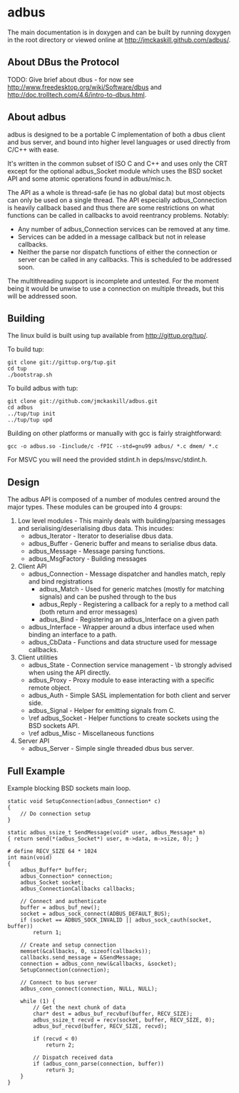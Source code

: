 
adbus
=====

The main documentation is in doxygen and can be built by running doxygen in
the root directory or viewed online at <http://jmckaskill.github.com/adbus/>.

About DBus the Protocol
-----------------------

TODO: Give brief about dbus - for now see
<http://www.freedesktop.org/wiki/Software/dbus> and
<http://doc.trolltech.com/4.6/intro-to-dbus.html>.

About adbus
-----------

adbus is designed to be a portable C implementation of both a dbus client
and bus server, and bound into higher level languages or used directly
from C/C++ with ease.

It's written in the common subset of ISO C and C++ and uses only the CRT
except for the optional adbus_Socket module which uses the BSD socket API
and some atomic operations found in adbus/misc.h.

The API as a whole is thread-safe (ie has no global data) but most objects
can only be used on a single thread. The API especially adbus_Connection
is heavily callback based and thus there are some restrictions on what
functions can be called in callbacks to avoid reentrancy problems.
Notably:

- Any number of adbus_Connection services can be removed at any time.
- Services can be added in a message callback but not in release
callbacks.
- Neither the parse nor dispatch functions of either the connection or
server can be called in any callbacks. This is scheduled to be addressed
soon.

The multithreading support is incomplete and untested. For the moment
being it would be unwise to use a connection on multiple threads, but this
will be addressed soon.





Building
--------

The linux build is built using tup available from <http://gittup.org/tup/>.

To build tup:

    git clone git://gittup.org/tup.git
    cd tup
    ./bootstrap.sh

To build adbus with tup:

    git clone git://github.com/jmckaskill/adbus.git
    cd adbus
    ../tup/tup init
    ../tup/tup upd

Building on other platforms or manually with gcc is fairly
straightforward:

    gcc -o adbus.so -Iinclude/c -fPIC --std=gnu99 adbus/ *.c dmem/ *.c

For MSVC you will need the provided stdint.h in deps/msvc/stdint.h.




Design
------

The adbus API is composed of a number of modules centred around the major
types. These modules can be grouped into 4 groups:

1. Low level modules - This mainly deals with building/parsing messages
and serialising/deserialising dbus data. This incudes:
    - adbus_Iterator - Iterator to deserialise dbus data.
    - adbus_Buffer - Generic buffer and means to serialise dbus data.
    - adbus_Message - Message parsing functions.
    - adbus_MsgFactory - Building messages
2. Client API
    - adbus_Connection - Message dispatcher and handles match, reply and
    bind registrations
        - adbus_Match - Used for generic matches (mostly for
        matching signals) and can be pushed through to the bus
        - adbus_Reply - Registering a callback for a reply to a
        method call (both return and error messages)
        - adbus_Bind - Registering an adbus_Interface on a given
        path 
    - adbus_Interface - Wrapper around a dbus interface used when binding
    an interface to a path.
    - adbus_CbData - Functions and data structure used for message
    callbacks.
3. Client utilities
    - adbus_State - Connection service management - \b strongly advised
    when using the API directly.
    - adbus_Proxy - Proxy module to ease interacting with a specific
    remote object.
    - adbus_Auth - Simple SASL implementation for both client and server
    side.
    - adbus_Signal - Helper for emitting signals from C.
    - \ref adbus_Socket - Helper functions to create sockets using the BSD
    sockets API.
    - \ref adbus_Misc - Miscellaneous functions
4. Server API
    - adbus_Server - Simple single threaded dbus bus server.



Full Example
------------

Example blocking BSD sockets main loop.

    static void SetupConnection(adbus_Connection* c)
    {
        // Do connection setup
    }

    static adbus_ssize_t SendMessage(void* user, adbus_Message* m)
    { return send(*(adbus_Socket*) user, m->data, m->size, 0); }

    # define RECV_SIZE 64 * 1024
    int main(void)
    {
        adbus_Buffer* buffer;
        adbus_Connection* connection;
        adbus_Socket socket;
        adbus_ConnectionCallbacks callbacks;

        // Connect and authenticate
        buffer = adbus_buf_new();
        socket = adbus_sock_connect(ADBUS_DEFAULT_BUS);
        if (socket == ADBUS_SOCK_INVALID || adbus_sock_cauth(socket, buffer))
            return 1;

        // Create and setup connection
        memset(&callbacks, 0, sizeof(callbacks));
        callbacks.send_message = &SendMessage;
        connection = adbus_conn_new(&callbacks, &socket);
        SetupConnection(connection);

        // Connect to bus server
        adbus_conn_connect(connection, NULL, NULL);

        while (1) {
            // Get the next chunk of data
            char* dest = adbus_buf_recvbuf(buffer, RECV_SIZE);
            adbus_ssize_t recvd = recv(socket, buffer, RECV_SIZE, 0);
            adbus_buf_recvd(buffer, RECV_SIZE, recvd);

            if (recvd < 0)
                return 2;

            // Dispatch received data
            if (adbus_conn_parse(connection, buffer))
                return 3;
        }
    }



